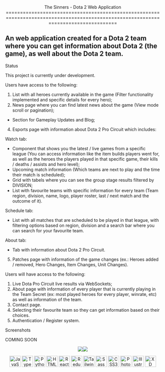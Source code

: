 <p align="center">The Sinners - Dota 2 Web Application
====================================================================================================================================

An web application created for a Dota 2 team where you can get information about Dota 2 (the game), as well about the Dota 2 team.
--------------------------------------------------------

Status

This project is currently under development.

  Users have access to the following:
1. List with all heroes currently available in the game (Filter functionality implemented and specific details for every hero);
2. News page where you can find latest news about the game (View mode scroll or pagination); 
* Section for Gameplay Updates and Blog;
4. Esports page with information about Dota 2 Pro Circuit which includes:

Watch tab:
* Component that shows you the latest / live games from a specific league (You can access information like the item builds players went for, as well as the heroes the players played in that specific game, their kills / deaths / assists and hero level);
* Upcoming match information (Which teams are next to play and the time their match is scheduled);
* Grid with tabels where you can see the group stage results filtered by DIVISION;
* List with favourite teams with specific information for every team (Team region, division, name, logo, player roster, last / next match and the outcome of it).
   
 Schedule tab:
* List with all matches that are scheduled to be played in that league, with filtering options based on region, division and a search bar where you can search for your favourite team.
  
About tab:
* Tab with information about Dota 2 Pro Circuit.

5. Patches page with information of the game changes (ex.: Heroes added / removed, Hero Changes, Item Changes, Unit Changes).

  Users will have access to the following:
1. Live Dota Pro Circuit live results via WebSockets;
2. About page with information of every player that is currently playing in the Team Secret (ex: most played heroes for every player, winrate, etc) as well as information of the team.
3. Contact page.
4. Selecting their favourite team so they can get information based on their choices.
5. Authentication / Register system.


Screenshots

COMING SOON

<p align="center">
<a href="https://www.twitter.com/oxymoron365" target="_blank" rel="noreferrer"><img
src="https://img.shields.io/twitter/follow/oxymoron365?logo=twitter&style=for-the-badge&color=a855f7&labelColor=171717"
/></a><a href="https://www.github.com/HorotanGelu" target="_blank" rel="noreferrer"><img
src="https://img.shields.io/github/followers/HorotanGelu?logo=github&style=for-the-badge&color=a855f7&labelColor=171717" /></a></p>


<p align="center">
<a href="https://developer.mozilla.org/en-US/docs/Web/JavaScript" target="_blank" rel="noreferrer"><img src="https://raw.githubusercontent.com/danielcranney/readme-generator/main/public/icons/skills/javascript-colored.svg" width="36" height="36" alt="JavaScript" /></a>
<a href="https://www.typescriptlang.org/" target="_blank" rel="noreferrer"><img src="https://raw.githubusercontent.com/danielcranney/readme-generator/main/public/icons/skills/typescript-colored.svg" width="36" height="36" alt="TypeScript" /></a>
<a href="https://www.python.org/" target="_blank" rel="noreferrer"><img src="https://raw.githubusercontent.com/danielcranney/readme-generator/main/public/icons/skills/python-colored.svg" width="36" height="36" alt="Python" /></a>
<a href="https://developer.mozilla.org/en-US/docs/Glossary/HTML5" target="_blank" rel="noreferrer"><img src="https://raw.githubusercontent.com/danielcranney/readme-generator/main/public/icons/skills/html5-colored.svg" width="36" height="36" alt="HTML5" /></a>
<a href="https://reactjs.org/" target="_blank" rel="noreferrer"><img src="https://raw.githubusercontent.com/danielcranney/readme-generator/main/public/icons/skills/react-colored.svg" width="36" height="36" alt="React" /></a>
<a href="https://redux.js.org/" target="_blank" rel="noreferrer"><img src="https://raw.githubusercontent.com/danielcranney/readme-generator/main/public/icons/skills/redux-colored.svg" width="36" height="36" alt="Redux" /></a>
<a href="https://tailwindcss.com/" target="_blank" rel="noreferrer"><img src="https://raw.githubusercontent.com/danielcranney/readme-generator/main/public/icons/skills/tailwindcss-colored.svg" width="36" height="36" alt="TailwindCSS" /></a>
<a href="https://sass-lang.com/" target="_blank" rel="noreferrer"><img src="https://raw.githubusercontent.com/danielcranney/readme-generator/main/public/icons/skills/sass-colored.svg" width="36" height="36" alt="Sass" /></a>
<a href="https://www.w3.org/TR/CSS/#css" target="_blank" rel="noreferrer"><img src="https://raw.githubusercontent.com/danielcranney/readme-generator/main/public/icons/skills/css3-colored.svg" width="36" height="36" alt="CSS3" /></a>
<a href="https://www.adobe.com/uk/products/photoshop.html" target="_blank" rel="noreferrer"><img src="https://raw.githubusercontent.com/danielcranney/readme-generator/main/public/icons/skills/photoshop-colored.svg" width="36" height="36" alt="Photoshop" /></a>
<a href="adobe.com/uk/products/illustrator.html" target="_blank" rel="noreferrer"><img src="https://raw.githubusercontent.com/danielcranney/readme-generator/main/public/icons/skills/illustrator-colored.svg" width="36" height="36" alt="Illustrator" /></a>
<a href="https://www.adobe.com/uk/products/xd.html" target="_blank" rel="noreferrer"><img src="https://raw.githubusercontent.com/danielcranney/readme-generator/main/public/icons/skills/xd-colored.svg" width="36" height="36" alt="XD" /></a>
</p></p>
